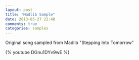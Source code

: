 ```yaml
---
layout: post
title: "Madlib Sample"
date: 2013-05-27 22:48
comments: true
categories: samples
---
```


Original song sampled from Madlib "Stepping Into Tomorrow"

{% youtube DGnu1DYv9wE %}
